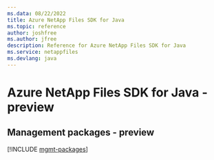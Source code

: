 ```yaml
---
ms.data: 08/22/2022
title: Azure NetApp Files SDK for Java
ms.topic: reference
author: joshfree
ms.author: jfree
description: Reference for Azure NetApp Files SDK for Java
ms.service: netappfiles
ms.devlang: java
---
```

# Azure NetApp Files SDK for Java - preview

## Management packages - preview
[!INCLUDE [mgmt-packages](netapp-files-mgmt-index.md)]